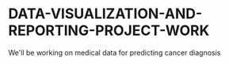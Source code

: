 # DATA-VISUALIZATION-AND-REPORTING-PROJECT-WORK
We'll be working on medical data for predicting cancer diagnosis 
